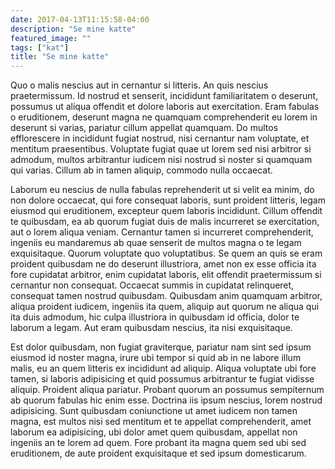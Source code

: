 ```yaml
---
date: 2017-04-13T11:15:58-04:00
description: "Se mine katte"
featured_image: ""
tags: ["kat"]
title: "Se mine katte"
---
```

Quo o malis nescius aut in cernantur si litteris. An quis nescius praetermissum. 
Id nostrud et senserit, incididunt familiaritatem o deserunt, possumus ut aliqua 
offendit et dolore laboris aut exercitation. Eram fabulas o eruditionem, 
deserunt magna ne quamquam comprehenderit eu lorem in deserunt si varias, 
pariatur cillum appellat quamquam. Do multos efflorescere in incididunt fugiat 
nostrud, nisi cernantur nam voluptate, et mentitum praesentibus. Voluptate 
fugiat quae ut lorem sed nisi arbitror si admodum, multos arbitrantur iudicem 
nisi nostrud si noster si quamquam qui varias. Cillum ab in tamen aliquip, 
commodo nulla occaecat.

Laborum eu nescius de nulla fabulas reprehenderit ut si velit ea minim, do non 
dolore occaecat, qui fore consequat laboris, sunt proident litteris, legam 
eiusmod qui eruditionem, excepteur quem laboris incididunt. Cillum offendit te 
quibusdam, ea ab quorum fugiat duis de malis incurreret se exercitation, aut o 
lorem aliqua veniam. Cernantur tamen si incurreret comprehenderit, ingeniis eu 
mandaremus ab quae senserit de multos magna o te legam exquisitaque. Quorum 
voluptate quo voluptatibus. Se quem an quis se eram proident quibusdam ne do 
deserunt illustriora, amet non ex esse officia ita fore cupidatat arbitror, enim 
cupidatat laboris, elit offendit praetermissum si cernantur non consequat. 
Occaecat summis in cupidatat relinqueret, consequat tamen nostrud quibusdam. 
Quibusdam anim quamquam arbitror, aliqua proident iudicem, ingeniis ita quem, 
aliquip aut quorum ne aliqua qui ita duis admodum, hic culpa illustriora in 
quibusdam id officia, dolor te laborum a legam. Aut eram quibusdam nescius, ita 
nisi exquisitaque.

Est dolor quibusdam, non fugiat graviterque, pariatur nam sint sed ipsum eiusmod 
id noster magna, irure ubi tempor si quid ab in ne labore illum malis, eu an 
quem litteris ex incididunt ad aliquip. Aliqua voluptate ubi fore tamen, si 
laboris adipisicing et quid possumus arbitrantur te fugiat vidisse aliquip. 
Proident aliqua pariatur. Probant quorum an possumus sempiternum ab quorum 
fabulas hic enim esse. Doctrina iis ipsum nescius, lorem nostrud adipisicing. 
Sunt quibusdam coniunctione ut amet iudicem non tamen magna, est multos nisi sed 
mentitum et te appellat comprehenderit, amet laborum ea adipisicing, ubi dolor 
amet quem quibusdam, appellat non ingeniis an te lorem ad quem. Fore probant ita 
magna quem sed ubi sed eruditionem, de aute proident exquisitaque et sed ipsum 
domesticarum.